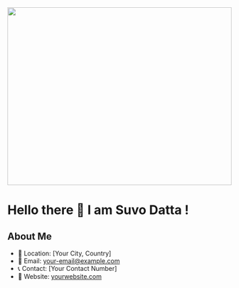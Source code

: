<div align="center">
  <img height="400" width ="100%" src='https://www.canva.com/design/DAGeNx1VD8M/LwAimp67aic-Ki4DIfCf5A/view?utm_content=DAGeNx1VD8M&utm_campaign=designshare&utm_medium=link2&utm_source=uniquelinks&utlId=h38b3966a54'/>
</div>

###

<h1>Hello there 👋 I am Suvo Datta !</h1>

###

## About Me
- 📍 Location: [Your City, Country]
- 📧 Email: [your-email@example.com](mailto:your-email@example.com)
- 📞 Contact: [Your Contact Number]
- 🔗 Website: [yourwebsite.com](https://yourwebsite.com)
